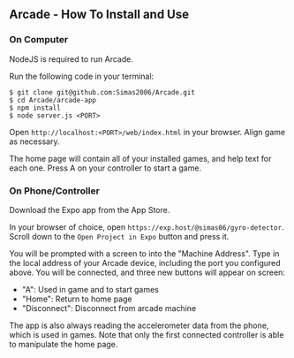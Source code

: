 ## Arcade - How To Install and Use

### On Computer

NodeJS is required to run Arcade.

Run the following code in your terminal:
```
$ git clone git@github.com:Simas2006/Arcade.git
$ cd Arcade/arcade-app
$ npm install
$ node server.js <PORT>
```

Open `http://localhost:<PORT>/web/index.html` in your browser. Align game as necessary.

The home page will contain all of your installed games, and help text for each one. Press A on your controller to start a game.

### On Phone/Controller

Download the Expo app from the App Store.

In your browser of choice, open `https://exp.host/@simas06/gyro-detector`. Scroll down to the `Open Project in Expo` button and press it.

You will be prompted with a screen to into the "Machine Address". Type in the local address of your Arcade device, including the port you configured above. You will be connected, and three new buttons will appear on screen:
  - "A": Used in game and to start games
  - "Home": Return to home page
  - "Disconnect": Disconnect from arcade machine

The app is also always reading the accelerometer data from the phone, which is used in games. Note that only the first connected controller is able to manipulate the home page.
